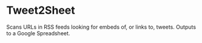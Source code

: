 # Tweet2Sheet
 Scans URLs in RSS feeds looking for embeds of, or links to, tweets. Outputs to a Google Spreadsheet.
